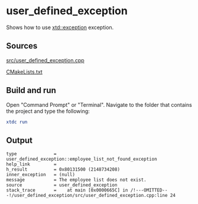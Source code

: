# user_defined_exception

Shows how to use [xtd::exception](https://gammasoft71.github.io/xtd/reference_guides/latest/classxtd_1_1exception.html) exception.

## Sources

[src/user_defined_exception.cpp](src/user_defined_exception.cpp)

[CMakeLists.txt](CMakeLists.txt)

## Build and run

Open "Command Prompt" or "Terminal". Navigate to the folder that contains the project and type the following:

```cmake
xtdc run
```

## Output

```
type              = user_defined_exception::employee_list_not_found_exception
help_link         = 
h_result          = 0x80131500 (2148734208)
inner_exception   = (null)
message           = The employee list does not exist.
source            = user_defined_exception
stack_trace       =    at main [0x0000665C] in /!---OMITTED---!/user_defined_exception/src/user_defined_exception.cpp:line 24
```
